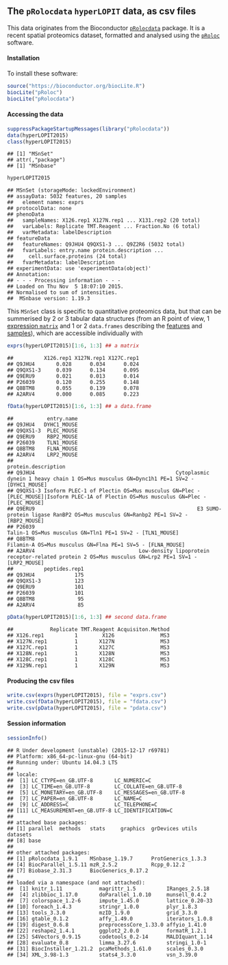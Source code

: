 ## The `pRolocdata` `hyperLOPIT` data, as csv files

This data originates from the Bioconductor
[`pRolocdata`](http://bioconductor.org/packages/release/data/experiment/html/pRolocdata.html)
package. It is a recent spatial proteomics dataset, formatted and
analysed using the
[`pRoloc`](http://bioconductor.org/packages/release/bioc/html/pRoloc.html)
software.

#### Installation

To install these software:

```r
source("https://bioconductor.org/biocLite.R")
biocLite("pRoloc")
biocLite("pRolocdata")
```

#### Accessing the data


```r
suppressPackageStartupMessages(library("pRolocdata"))
data(hyperLOPIT2015)
class(hyperLOPIT2015)
```

```
## [1] "MSnSet"
## attr(,"package")
## [1] "MSnbase"
```

```r
hyperLOPIT2015
```

```
## MSnSet (storageMode: lockedEnvironment)
## assayData: 5032 features, 20 samples 
##   element names: exprs 
## protocolData: none
## phenoData
##   sampleNames: X126.rep1 X127N.rep1 ... X131.rep2 (20 total)
##   varLabels: Replicate TMT.Reagent ... Fraction.No (6 total)
##   varMetadata: labelDescription
## featureData
##   featureNames: Q9JHU4 Q9QXS1-3 ... Q9Z2R6 (5032 total)
##   fvarLabels: entry.name protein.description ...
##     cell.surface.proteins (24 total)
##   fvarMetadata: labelDescription
## experimentData: use 'experimentData(object)'
## Annotation:  
## - - - Processing information - - -
## Loaded on Thu Nov  5 18:07:10 2015. 
## Normalised to sum of intensities. 
##  MSnbase version: 1.19.3
```

This `MSnSet` class is specific to quantitative proteomics data, but
that can be summerised by 2 or 3 tabular data structures (from an R
point of view, 1 [expression `matrix`](./exprs.csv) and 1 or 2
`data.frames` describing the [features](./fdata.csv) and
[samples](./pdata.csv)), which are accessible individually with


```r
exprs(hyperLOPIT2015)[1:6, 1:3] ## a matrix
```

```
##          X126.rep1 X127N.rep1 X127C.rep1
## Q9JHU4       0.028      0.034      0.024
## Q9QXS1-3     0.039      0.134      0.095
## Q9ERU9       0.021      0.013      0.014
## P26039       0.120      0.255      0.148
## Q8BTM8       0.055      0.139      0.078
## A2ARV4       0.000      0.085      0.223
```


```r
fData(hyperLOPIT2015)[1:6, 1:3] ## a data.frame
```

```
##           entry.name
## Q9JHU4   DYHC1_MOUSE
## Q9QXS1-3  PLEC_MOUSE
## Q9ERU9    RBP2_MOUSE
## P26039    TLN1_MOUSE
## Q8BTM8    FLNA_MOUSE
## A2ARV4    LRP2_MOUSE
##                                                                                                                         protein.description
## Q9JHU4                                              Cytoplasmic dynein 1 heavy chain 1 OS=Mus musculus GN=Dync1h1 PE=1 SV=2 - [DYHC1_MOUSE]
## Q9QXS1-3 Isoform PLEC-1 of Plectin OS=Mus musculus GN=Plec - [PLEC_MOUSE]|Isoform PLEC-1A of Plectin OS=Mus musculus GN=Plec - [PLEC_MOUSE]
## Q9ERU9                                                     E3 SUMO-protein ligase RanBP2 OS=Mus musculus GN=Ranbp2 PE=1 SV=2 - [RBP2_MOUSE]
## P26039                                                                             Talin-1 OS=Mus musculus GN=Tln1 PE=1 SV=2 - [TLN1_MOUSE]
## Q8BTM8                                                                           Filamin-A OS=Mus musculus GN=Flna PE=1 SV=5 - [FLNA_MOUSE]
## A2ARV4                                  Low-density lipoprotein receptor-related protein 2 OS=Mus musculus GN=Lrp2 PE=1 SV=1 - [LRP2_MOUSE]
##          peptides.rep1
## Q9JHU4             175
## Q9QXS1-3           123
## Q9ERU9             101
## P26039             101
## Q8BTM8              95
## A2ARV4              85
```


```r
pData(hyperLOPIT2015)[1:6, 1:3] ## second data.frame
```

```
##            Replicate TMT.Reagent Acquisiton.Method
## X126.rep1          1        X126               MS3
## X127N.rep1         1       X127N               MS3
## X127C.rep1         1       X127C               MS3
## X128N.rep1         1       X128N               MS3
## X128C.rep1         1       X128C               MS3
## X129N.rep1         1       X129N               MS3
```

#### Producing the csv files


```r
write.csv(exprs(hyperLOPIT2015), file = "exprs.csv")
write.csv(fData(hyperLOPIT2015), file = "fdata.csv")
write.csv(pData(hyperLOPIT2015), file = "pdata.csv")
```

#### Session information


```r
sessionInfo()
```

```
## R Under development (unstable) (2015-12-17 r69781)
## Platform: x86_64-pc-linux-gnu (64-bit)
## Running under: Ubuntu 14.04.3 LTS
## 
## locale:
##  [1] LC_CTYPE=en_GB.UTF-8       LC_NUMERIC=C              
##  [3] LC_TIME=en_GB.UTF-8        LC_COLLATE=en_GB.UTF-8    
##  [5] LC_MONETARY=en_GB.UTF-8    LC_MESSAGES=en_GB.UTF-8   
##  [7] LC_PAPER=en_GB.UTF-8       LC_NAME=C                 
##  [9] LC_ADDRESS=C               LC_TELEPHONE=C            
## [11] LC_MEASUREMENT=en_GB.UTF-8 LC_IDENTIFICATION=C       
## 
## attached base packages:
## [1] parallel  methods   stats     graphics  grDevices utils     datasets 
## [8] base     
## 
## other attached packages:
## [1] pRolocdata_1.9.1    MSnbase_1.19.7      ProtGenerics_1.3.3 
## [4] BiocParallel_1.5.11 mzR_2.5.2           Rcpp_0.12.2        
## [7] Biobase_2.31.3      BiocGenerics_0.17.2
## 
## loaded via a namespace (and not attached):
##  [1] knitr_1.11            magrittr_1.5          IRanges_2.5.18       
##  [4] zlibbioc_1.17.0       doParallel_1.0.10     munsell_0.4.2        
##  [7] colorspace_1.2-6      impute_1.45.0         lattice_0.20-33      
## [10] foreach_1.4.3         stringr_1.0.0         plyr_1.8.3           
## [13] tools_3.3.0           mzID_1.9.0            grid_3.3.0           
## [16] gtable_0.1.2          affy_1.49.0           iterators_1.0.8      
## [19] digest_0.6.8          preprocessCore_1.33.0 affyio_1.41.0        
## [22] reshape2_1.4.1        ggplot2_2.0.0         formatR_1.2.1        
## [25] S4Vectors_0.9.15      codetools_0.2-14      MALDIquant_1.14      
## [28] evaluate_0.8          limma_3.27.6          stringi_1.0-1        
## [31] BiocInstaller_1.21.2  pcaMethods_1.61.0     scales_0.3.0         
## [34] XML_3.98-1.3          stats4_3.3.0          vsn_3.39.0
```

